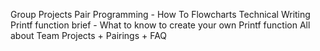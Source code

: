Group Projects
Pair Programming - How To
Flowcharts
Technical Writing
Printf function brief - What to know to create your own Printf function
All about Team Projects + Pairings + FAQ
